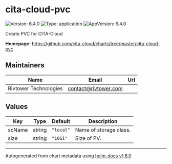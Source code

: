 # cita-cloud-pvc

![Version: 6.4.0](https://img.shields.io/badge/Version-6.4.0-informational?style=flat-square) ![Type: application](https://img.shields.io/badge/Type-application-informational?style=flat-square) ![AppVersion: 6.4.0](https://img.shields.io/badge/AppVersion-6.4.0-informational?style=flat-square)

Create PVC for CITA-Cloud

**Homepage:** <https://github.com/cita-cloud/charts/tree/master/cita-cloud-pvc>

## Maintainers

| Name | Email | Url |
| ---- | ------ | --- |
| Rivtower Technologies | contact@rivtower.com |  |

## Values

| Key | Type | Default | Description |
|-----|------|---------|-------------|
| scName | string | `"local"` | Name of storage class. |
| size | string | `"10Gi"` | Size of PV. |

----------------------------------------------
Autogenerated from chart metadata using [helm-docs v1.6.0](https://github.com/norwoodj/helm-docs/releases/v1.6.0)
